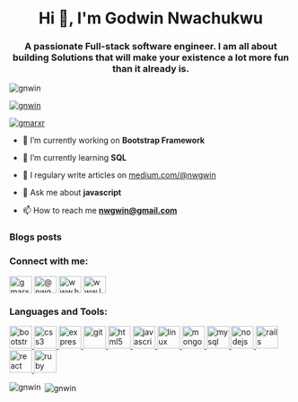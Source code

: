 
<h1 align="center">Hi 👋, I'm Godwin Nwachukwu</h1>
<h3 align="center">A passionate Full-stack software engineer. I am all about building Solutions that will make your existence a lot more fun than it already is.</h3>

<p align="left"> <img src="https://komarev.com/ghpvc/?username=gnwin&label=Profile%20views&color=0e75b6&style=flat" alt="gnwin" /> </p>

<p align="left"> <a href="https://github.com/ryo-ma/github-profile-trophy"><img src="https://github-profile-trophy.vercel.app/?username=gnwin" alt="gnwin" /></a> </p>

<p align="left"> <a href="https://twitter.com/gmarxr" target="blank"><img src="https://img.shields.io/twitter/follow/gmarxr?logo=twitter&style=for-the-badge" alt="gmarxr" /></a> </p>

- 🔭 I’m currently working on **Bootstrap Framework**

- 🌱 I’m currently learning **SQL**

- 📝 I regulary write articles on [medium.com/@nwgwin](https://medium.com/@nwgwin)

- 💬 Ask me about **javascript**

- 📫 How to reach me **nwgwin@gmail.com**

### Blogs posts
<!-- BLOG-POST-LIST:START -->
<!-- BLOG-POST-LIST:END -->

<h3 align="left">Connect with me:</h3>
<p align="left">
<a href="https://twitter.com/gmarxr" target="blank"><img align="center" src="https://cdn.jsdelivr.net/npm/simple-icons@3.0.1/icons/twitter.svg" alt="gmarxr" height="30" width="40" /></a>
<a href="https://medium.com/@nwgwin" target="blank"><img align="center" src="https://cdn.jsdelivr.net/npm/simple-icons@3.0.1/icons/medium.svg" alt="@nwgwin" height="30" width="40" /></a>
<a href="https://www.hackerrank.com/gmarx" target="blank"><img align="center" src="https://cdn.jsdelivr.net/npm/simple-icons@3.0.1/icons/hackerrank.svg" alt="www.hackerrank.com/gmarx" height="30" width="40" /></a>
<a href="https://www.leetcode.com/gmarx-code" target="blank"><img align="center" src="https://cdn.jsdelivr.net/npm/simple-icons@3.0.1/icons/leetcode.svg" alt="www.leetcode.com/gmarx-code" height="30" width="40" /></a>
</p>

<h3 align="left">Languages and Tools:</h3>
<p align="left"> <a href="https://getbootstrap.com" target="_blank"> <img src="https://devicons.github.io/devicon/devicon.git/icons/bootstrap/bootstrap-plain.svg" alt="bootstrap" width="40" height="40"/> </a> <a href="https://www.w3schools.com/css/" target="_blank"> <img src="https://devicons.github.io/devicon/devicon.git/icons/css3/css3-original-wordmark.svg" alt="css3" width="40" height="40"/> </a> <a href="https://expressjs.com" target="_blank"> <img src="https://devicons.github.io/devicon/devicon.git/icons/express/express-original-wordmark.svg" alt="express" width="40" height="40"/> </a> <a href="https://git-scm.com/" target="_blank"> <img src="https://www.vectorlogo.zone/logos/git-scm/git-scm-icon.svg" alt="git" width="40" height="40"/> </a> <a href="https://www.w3.org/html/" target="_blank"> <img src="https://devicons.github.io/devicon/devicon.git/icons/html5/html5-original-wordmark.svg" alt="html5" width="40" height="40"/> </a> <a href="https://developer.mozilla.org/en-US/docs/Web/JavaScript" target="_blank"> <img src="https://devicons.github.io/devicon/devicon.git/icons/javascript/javascript-original.svg" alt="javascript" width="40" height="40"/> </a> <a href="https://www.linux.org/" target="_blank"> <img src="https://devicons.github.io/devicon/devicon.git/icons/linux/linux-original.svg" alt="linux" width="40" height="40"/> </a> <a href="https://www.mongodb.com/" target="_blank"> <img src="https://devicons.github.io/devicon/devicon.git/icons/mongodb/mongodb-original-wordmark.svg" alt="mongodb" width="40" height="40"/> </a> <a href="https://www.mysql.com/" target="_blank"> <img src="https://devicons.github.io/devicon/devicon.git/icons/mysql/mysql-original-wordmark.svg" alt="mysql" width="40" height="40"/> </a> <a href="https://nodejs.org" target="_blank"> <img src="https://devicons.github.io/devicon/devicon.git/icons/nodejs/nodejs-original-wordmark.svg" alt="nodejs" width="40" height="40"/> </a> <a href="https://rubyonrails.org" target="_blank"> <img src="https://devicons.github.io/devicon/devicon.git/icons/rails/rails-original-wordmark.svg" alt="rails" width="40" height="40"/> </a> <a href="https://reactjs.org/" target="_blank"> <img src="https://devicons.github.io/devicon/devicon.git/icons/react/react-original-wordmark.svg" alt="react" width="40" height="40"/> </a> <a href="https://www.ruby-lang.org/en/" target="_blank"> <img src="https://devicons.github.io/devicon/devicon.git/icons/ruby/ruby-original-wordmark.svg" alt="ruby" width="40" height="40"/> </a> </p>

<p><img align="left" src="https://github-readme-stats.vercel.app/api/top-langs?username=gnwin&show_icons=true&locale=en&layout=compact" alt="gnwin" /></p>

<p>&nbsp;<img align="center" src="https://github-readme-stats.vercel.app/api?username=gnwin&show_icons=true&locale=en" alt="gnwin" /></p>
